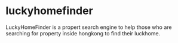 luckyhomefinder
===============
LuckyHomeFinder is a propert search engine to help those who are searching for property inside hongkong
to find their luckhome.
